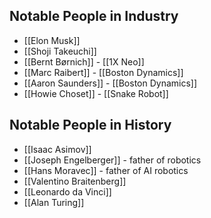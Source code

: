 ## Notable People in Industry
- [[Elon Musk]]
- [[Shoji Takeuchi]]
- [[Bernt Børnich]] - [[1X Neo]]
- [[Marc Raibert]] - [[Boston Dynamics]]
- [[Aaron Saunders]] - [[Boston Dynamics]]
- [[Howie Choset]] - [[Snake Robot]]

## Notable People in History
- [[Isaac Asimov]]
- [[Joseph Engelberger]] - father of robotics
- [[Hans Moravec]] - father of AI robotics
- [[Valentino Braitenberg]]
- [[Leonardo da Vinci]]
- [[Alan Turing]]

